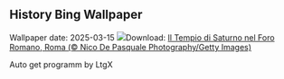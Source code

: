 ## History Bing Wallpaper
Wallpaper date: 2025-03-15
![](https://www.bing.com/th?id=OHR.ForumRomanum_IT-IT0199618403_UHD.jpg&w=1000)Download: [Il Tempio di Saturno nel Foro Romano, Roma (© Nico De Pasquale Photography/Getty Images)](https://www.bing.com/th?id=OHR.ForumRomanum_IT-IT0199618403_UHD.jpg)

Auto get programm by LtgX

